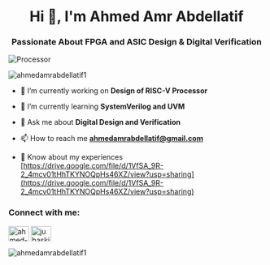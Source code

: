 <h1 align="center">Hi 👋, I'm Ahmed Amr Abdellatif</h1>
<h3 align="center">Passionate About FPGA and ASIC Design & Digital Verification</h3>

<img align="center" src="https://media1.giphy.com/media/v1.Y2lkPTc5MGI3NjExaGF3cTdpd290aTYzMjdjOXhyanl0NDMzeHZyYW80cnFqbTh6ZGxuYyZlcD12MV9pbnRlcm5hbF9naWZfYnlfaWQmY3Q9Zw/IcZhFmufozDCij3p22/giphy.gif" alt="Processor">
</p>


<p align="left"> <img src="https://komarev.com/ghpvc/?username=ahmedamrabdellatif1&label=Profile%20views&color=0e75b6&style=flat" alt="ahmedamrabdellatif1" /> </p>

- 🔭 I’m currently working on **Design of RISC-V Processor**

- 🌱 I’m currently learning **SystemVerilog and UVM**

- 💬 Ask me about **Digital Design and Verification**

- 📫 How to reach me **ahmedamrabdellatif@gmail.com**

- 📄 Know about my experiences [https://drive.google.com/file/d/1VfSA_9R-2_4mcv01tHhTKYNOQpHs46XZ/view?usp=sharing](https://drive.google.com/file/d/1VfSA_9R-2_4mcv01tHhTKYNOQpHs46XZ/view?usp=sharing)

<h3 align="left">Connect with me:</h3>
<p align="left">
<a href="https://linkedin.com/in/ahmed-amr-abdellatif" target="blank"><img align="center" src="https://raw.githubusercontent.com/rahuldkjain/github-profile-readme-generator/master/src/images/icons/Social/linked-in-alt.svg" alt="ahmed-amr-abdellatif" height="30" width="40" /></a>
<a href="https://fb.com/jubaskii" target="blank"><img align="center" src="https://raw.githubusercontent.com/rahuldkjain/github-profile-readme-generator/master/src/images/icons/Social/facebook.svg" alt="jubaskii" height="30" width="40" /></a>
</p>

<p><img align="center" src="https://github-readme-stats.vercel.app/api/top-langs?username=ahmedamrabdellatif1&show_icons=true&locale=en&layout=compact" alt="ahmedamrabdellatif1" /></p>
